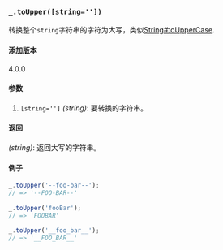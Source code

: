 ### `_.toUpper([string=''])`[​](#_toupperstring "_toupperstring的直接链接")

转换整个`string`字符串的字符为大写，类似[String#toUpperCase](https://mdn.io/toUpperCase).

#### 添加版本

4.0.0

#### 参数

1.  `[string='']` _(string)_: 要转换的字符串。

#### 返回

_(string)_: 返回大写的字符串。

#### 例子

```js
_.toUpper('--foo-bar--');
// => '--FOO-BAR--'
 
_.toUpper('fooBar');
// => 'FOOBAR'
 
_.toUpper('__foo_bar__');
// => '__FOO_BAR__'

```